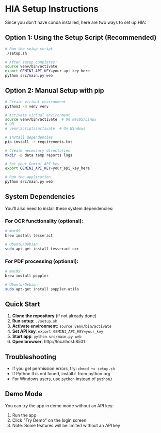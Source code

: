 # HIA Setup Instructions

Since you don't have conda installed, here are two ways to set up HIA:

## Option 1: Using the Setup Script (Recommended)

```bash
# Run the setup script
./setup.sh

# After setup completes:
source venv/bin/activate
export GEMINI_API_KEY=your_api_key_here
python src/main.py web
```

## Option 2: Manual Setup with pip

```bash
# Create virtual environment
python3 -m venv venv

# Activate virtual environment
source venv/bin/activate  # On macOS/Linux
# OR
# venv\Scripts\activate  # On Windows

# Install dependencies
pip install -r requirements.txt

# Create necessary directories
mkdir -p data temp reports logs

# Set your Gemini API key
export GEMINI_API_KEY=your_api_key_here

# Run the application
python src/main.py web
```

## System Dependencies

You'll also need to install these system dependencies:

### For OCR functionality (optional):
```bash
# macOS
brew install tesseract

# Ubuntu/Debian
sudo apt-get install tesseract-ocr
```

### For PDF processing (optional):
```bash
# macOS
brew install poppler

# Ubuntu/Debian
sudo apt-get install poppler-utils
```

## Quick Start

1. **Clone the repository** (if not already done)
2. **Run setup**: `./setup.sh`
3. **Activate environment**: `source venv/bin/activate`
4. **Set API key**: `export GEMINI_API_KEY=your_key`
5. **Start app**: `python src/main.py web`
6. **Open browser**: http://localhost:8501

## Troubleshooting

- If you get permission errors, try: `chmod +x setup.sh`
- If Python 3 is not found, install it from python.org
- For Windows users, use `python` instead of `python3`

## Demo Mode

You can try the app in demo mode without an API key:
1. Run the app
2. Click "Try Demo" on the login screen
3. Note: Some features will be limited without an API key